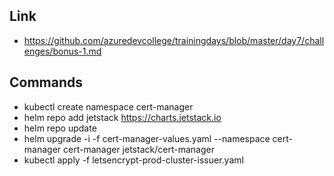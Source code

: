 ## Link

- https://github.com/azuredevcollege/trainingdays/blob/master/day7/challenges/bonus-1.md

## Commands

- kubectl create namespace cert-manager
- helm repo add jetstack https://charts.jetstack.io
- helm repo update
- helm upgrade -i -f cert-manager-values.yaml --namespace cert-manager cert-manager jetstack/cert-manager
- kubectl apply -f letsencrypt-prod-cluster-issuer.yaml

